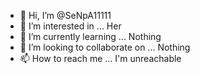 - 👋 Hi, I’m @SeNpA11111
- 👀 I’m interested in ... Her 
- 🌱 I’m currently learning ... Nothing 
- 💞️ I’m looking to collaborate on ... Nothing
- 📫 How to reach me ... I'm unreachable 

<!---
SeNpA11111/SeNpA11111 is a ✨ special ✨ repository because its `README.md` (this file) appears on your GitHub profile.
You can click the Preview link to take a look at your changes.
--->

